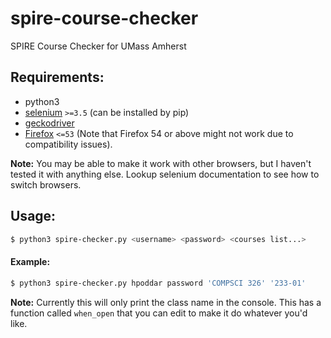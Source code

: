 # spire-course-checker
SPIRE Course Checker for UMass Amherst

## Requirements:
 * python3
 * [selenium](http://seleniumhq.org/) `>=3.5` (can be installed by pip)
 * [geckodriver](https://github.com/mozilla/geckodriver/releases/latest)
 * [Firefox](https://ftp.mozilla.org/pub/firefox/releases/53.0.2/) `<=53` (Note that Firefox 54 or above might not work due to compatibility issues).

**Note:** You may be able to make it work with other browsers, but I haven't tested it with anything else. Lookup selenium documentation to see how to switch browsers.

## Usage:
```bash
$ python3 spire-checker.py <username> <password> <courses list...>
```

#### Example:
```bash
$ python3 spire-checker.py hpoddar password 'COMPSCI 326' '233-01'
```

**Note:** Currently this will only print the class name in the console. This has a function called `when_open` that you can edit to make it do whatever you'd like.

